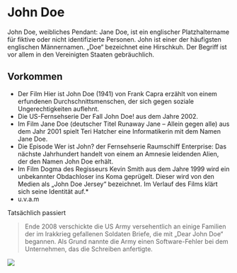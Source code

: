 # John Doe
John Doe, weibliches Pendant: Jane Doe, ist ein englischer Platzhaltername für fiktive oder nicht identifizierte Personen. John ist einer der häufigsten englischen Männernamen. „Doe“ bezeichnet eine Hirschkuh. Der Begriff ist vor allem in den Vereinigten Staaten gebräuchlich. 

## Vorkommen
* Der Film Hier ist John Doe (1941) von Frank Capra erzählt von einem erfundenen Durchschnittsmenschen, der sich gegen soziale Ungerechtigkeiten auflehnt.
* Die US-Fernsehserie Der Fall John Doe! aus dem Jahre 2002.
* Im Film Jane Doe (deutscher Titel Runaway Jane – Allein gegen alle) aus dem Jahr 2001 spielt Teri Hatcher eine Informatikerin mit dem Namen Jane Doe.
* Die Episode Wer ist John? der Fernsehserie Raumschiff Enterprise: Das nächste Jahrhundert handelt von einem an Amnesie leidenden Alien, der den Namen John Doe erhält.
* Im Film Dogma des Regisseurs Kevin Smith aus dem Jahre 1999 wird ein unbekannter Obdachloser ins Koma geprügelt. Dieser wird von den Medien als „John Doe Jersey“ bezeichnet. Im Verlauf des Films klärt sich seine Identität auf.* 
* u.v.a.m

Tatsächlich passiert
> Ende 2008 verschickte die US Army versehentlich an einige Familien der im Irakkrieg gefallenen Soldaten Briefe,
> die mit „Dear John Doe“ begannen. Als Grund nannte die Army einen Software-Fehler bei dem Unternehmen,
> das die Schreiben anfertigte.

<img src="https://upload.wikimedia.org/wikipedia/commons/thumb/1/11/Contact-new.svg/1024px-Contact-new.svg.png"/>

